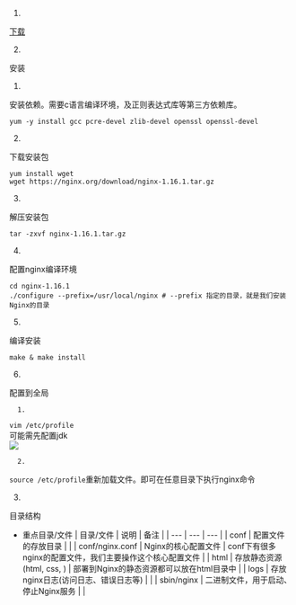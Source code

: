 1. 
[下载](http://nginx.org/en/download.html)

2. 
安装

   1. 
安装依赖。需要c语言编译环境，及正则表达式库等第三方依赖库。
```shell
yum -y install gcc pcre-devel zlib-devel openssl openssl-devel
```


   2. 
下载安装包
```shell
yum install wget
wget https://nginx.org/download/nginx-1.16.1.tar.gz
```


   3. 
解压安装包
```shell
tar -zxvf nginx-1.16.1.tar.gz
```


   4. 
配置nginx编译环境
```shell
cd nginx-1.16.1
./configure --prefix=/usr/local/nginx # --prefix 指定的目录，就是我们安装Nginx的目录
```


   5. 
编译安装
```shell
make & make install
```


   6. 
配置到全局

      1. 
`vim /etc/profile`
<br />可能需先配置jdk
<br />![](https://cdn.jsdelivr.net/gh/lonely06/images@main/healthy/202210212121079.png#alt=image-20221021212133981)

      2. 
`source /etc/profile`重新加载文件。即可在任意目录下执行nginx命令

3. 
目录结构

   - 重点目录/文件
| 目录/文件 | 说明 | 备注 |
| --- | --- | --- |
| conf | 配置文件的存放目录 |  |
| conf/nginx.conf | Nginx的核心配置文件 | conf下有很多nginx的配置文件，我们主要操作这个核心配置文件 |
| html | 存放静态资源(html, css, ) | 部署到Nginx的静态资源都可以放在html目录中 |
| logs | 存放nginx日志(访问日志、错误日志等) |  |
| sbin/nginx | 二进制文件，用于启动、停止Nginx服务 |  |


